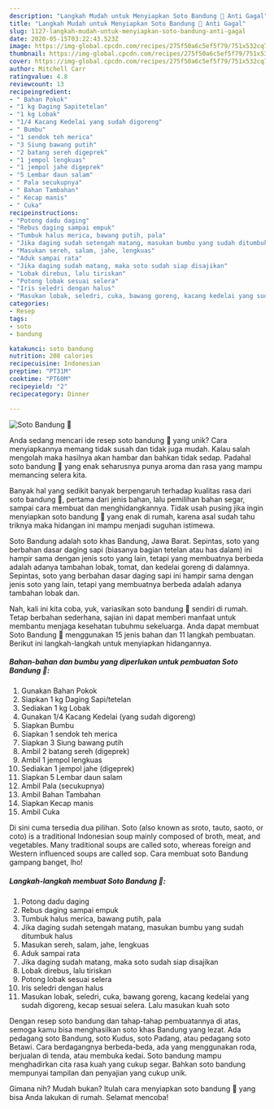 ```yaml
---
description: "Langkah Mudah untuk Menyiapkan Soto Bandung 🍜 Anti Gagal"
title: "Langkah Mudah untuk Menyiapkan Soto Bandung 🍜 Anti Gagal"
slug: 1127-langkah-mudah-untuk-menyiapkan-soto-bandung-anti-gagal
date: 2020-05-15T03:22:43.523Z
image: https://img-global.cpcdn.com/recipes/275f50a6c5ef5f79/751x532cq70/soto-bandung-🍜-foto-resep-utama.jpg
thumbnail: https://img-global.cpcdn.com/recipes/275f50a6c5ef5f79/751x532cq70/soto-bandung-🍜-foto-resep-utama.jpg
cover: https://img-global.cpcdn.com/recipes/275f50a6c5ef5f79/751x532cq70/soto-bandung-🍜-foto-resep-utama.jpg
author: Mitchell Carr
ratingvalue: 4.8
reviewcount: 13
recipeingredient:
- " Bahan Pokok"
- "1 kg Daging Sapitetelan"
- "1 kg Lobak"
- "1/4 Kacang Kedelai yang sudah digoreng"
- " Bumbu"
- "1 sendok teh merica"
- "3 Siung bawang putih"
- "2 batang sereh digeprek"
- "1 jempol lengkuas"
- "1 jempol jahe digeprek"
- "5 Lembar daun salam"
- " Pala secukupnya"
- " Bahan Tambahan"
- " Kecap manis"
- " Cuka"
recipeinstructions:
- "Potong dadu daging"
- "Rebus daging sampai empuk"
- "Tumbuk halus merica, bawang putih, pala"
- "Jika daging sudah setengah matang, masukan bumbu yang sudah ditumbuk halus"
- "Masukan sereh, salam, jahe, lengkuas"
- "Aduk sampai rata"
- "Jika daging sudah matang, maka soto sudah siap disajikan"
- "Lobak direbus, lalu tiriskan"
- "Potong lobak sesuai selera"
- "Iris seledri dengan halus"
- "Masukan lobak, seledri, cuka, bawang goreng, kacang kedelai yang sudah digoreng, kecap sesuai selera. Lalu masukan kuah soto"
categories:
- Resep
tags:
- soto
- bandung

katakunci: soto bandung 
nutrition: 208 calories
recipecuisine: Indonesian
preptime: "PT31M"
cooktime: "PT60M"
recipeyield: "2"
recipecategory: Dinner

---
```



![Soto Bandung 🍜](https://img-global.cpcdn.com/recipes/275f50a6c5ef5f79/751x532cq70/soto-bandung-🍜-foto-resep-utama.jpg)

Anda sedang mencari ide resep soto bandung 🍜 yang unik? Cara menyiapkannya memang tidak susah dan tidak juga mudah. Kalau salah mengolah maka hasilnya akan hambar dan bahkan tidak sedap. Padahal soto bandung 🍜 yang enak seharusnya punya aroma dan rasa yang mampu memancing selera kita.

Banyak hal yang sedikit banyak berpengaruh terhadap kualitas rasa dari soto bandung 🍜, pertama dari jenis bahan, lalu pemilihan bahan segar, sampai cara membuat dan menghidangkannya. Tidak usah pusing jika ingin menyiapkan soto bandung 🍜 yang enak di rumah, karena asal sudah tahu triknya maka hidangan ini mampu menjadi suguhan istimewa.

Soto Bandung adalah soto khas Bandung, Jawa Barat. Sepintas, soto yang berbahan dasar daging sapi (biasanya bagian tetelan atau has dalam) ini hampir sama dengan jenis soto yang lain, tetapi yang membuatnya berbeda adalah adanya tambahan lobak, tomat, dan kedelai goreng di dalamnya. Sepintas, soto yang berbahan dasar daging sapi ini hampir sama dengan jenis soto yang lain, tetapi yang membuatnya berbeda adalah adanya tambahan lobak dan.


Nah, kali ini kita coba, yuk, variasikan soto bandung 🍜 sendiri di rumah. Tetap berbahan sederhana, sajian ini dapat memberi manfaat untuk membantu menjaga kesehatan tubuhmu sekeluarga. Anda dapat membuat Soto Bandung 🍜 menggunakan 15 jenis bahan dan 11 langkah pembuatan. Berikut ini langkah-langkah untuk menyiapkan hidangannya.

<!--inarticleads1-->

##### Bahan-bahan dan bumbu yang diperlukan untuk pembuatan Soto Bandung 🍜:

1. Gunakan  Bahan Pokok
1. Siapkan 1 kg Daging Sapi/tetelan
1. Sediakan 1 kg Lobak
1. Gunakan 1/4 Kacang Kedelai (yang sudah digoreng)
1. Siapkan  Bumbu
1. Siapkan 1 sendok teh merica
1. Siapkan 3 Siung bawang putih
1. Ambil 2 batang sereh (digeprek)
1. Ambil 1 jempol lengkuas
1. Sediakan 1 jempol jahe (digeprek)
1. Siapkan 5 Lembar daun salam
1. Ambil  Pala (secukupnya)
1. Ambil  Bahan Tambahan
1. Siapkan  Kecap manis
1. Ambil  Cuka


Di sini cuma tersedia dua pilihan. Soto (also known as sroto, tauto, saoto, or coto) is a traditional Indonesian soup mainly composed of broth, meat, and vegetables. Many traditional soups are called soto, whereas foreign and Western influenced soups are called sop. Cara membuat soto Bandung gampang banget, lho! 

<!--inarticleads2-->

##### Langkah-langkah membuat Soto Bandung 🍜:

1. Potong dadu daging
1. Rebus daging sampai empuk
1. Tumbuk halus merica, bawang putih, pala
1. Jika daging sudah setengah matang, masukan bumbu yang sudah ditumbuk halus
1. Masukan sereh, salam, jahe, lengkuas
1. Aduk sampai rata
1. Jika daging sudah matang, maka soto sudah siap disajikan
1. Lobak direbus, lalu tiriskan
1. Potong lobak sesuai selera
1. Iris seledri dengan halus
1. Masukan lobak, seledri, cuka, bawang goreng, kacang kedelai yang sudah digoreng, kecap sesuai selera. Lalu masukan kuah soto


Dengan resep soto bandung dan tahap-tahap pembuatannya di atas, semoga kamu bisa menghasilkan soto khas Bandung yang lezat. Ada pedagang soto Bandung, soto Kudus, soto Padang, atau pedagang soto Betawi. Cara berdagangnya berbeda-beda, ada yang menggunakan roda, berjualan di tenda, atau membuka kedai. Soto bandung mampu menghadirkan cita rasa kuah yang cukup segar. Bahkan soto bandung mempunyai tampilan dan penyajian yang cukup unik. 

Gimana nih? Mudah bukan? Itulah cara menyiapkan soto bandung 🍜 yang bisa Anda lakukan di rumah. Selamat mencoba!
